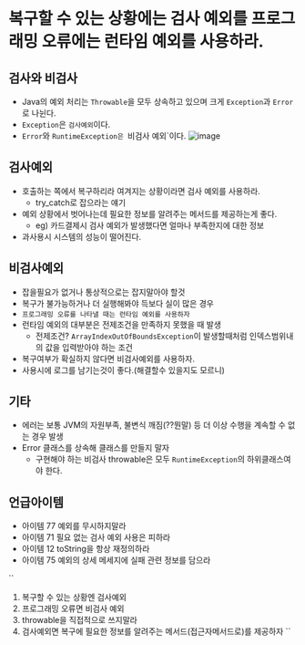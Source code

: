 # 복구할 수 있는 상황에는 검사 예외를 프로그래밍 오류에는 런타임 예외를 사용하라.

## 검사와 비검사
- Java의 예외 처리는 `Throwable`을 모두 상속하고 있으며 크게 `Exception`과 `Error`로 나뉜다.
- `Exception`은 `검사예외`이다.
- `Error`와 `RuntimeException은 `비검사 예외`이다.
![image](https://user-images.githubusercontent.com/43160639/193560582-08baae21-bff0-487f-8e8a-169cd90ca649.png)

## 검사예외
- 호출하는 쪽에서 복구하리라 여겨지는 상황이라면 검사 예외를 사용하라.
  - try_catch로 잡으라는 얘기
- 예외 상황에서 벗어나는데 필요한 정보를 알려주는 메서드를 제공하는게 좋다.
  - eg) 카드결제시 검사 예외가 발생했다면 얼마나 부족한지에 대한 정보
- 과사용시 시스템의 성능이 떨어진다.
## 비검사예외
- 잡을필요가 없거나 통상적으로는 잡지말아야 할것
- 복구가 불가능하거나 더 실행해봐야 득보다 실이 많은 경우
- ``프로그래밍 오류를 나타낼 때는 런타임 예외를 사용하자``
- 런타임 예외의 대부분은 전제조건을 만족하지 못했을 때 발생
  - 전제조건? `ArrayIndexOutOfBoundsException`이 발생할때처럼 인덱스범위내의 값을 입력받아야 하는 조건
- 복구여부가 확실하지 않다면 비검사예외를 사용하자.
- 사용시에 로그를 남기는것이 좋다.(해결할수 있을지도 모르니)

## 기타
- 에러는 보통 JVM의 자원부족, 불변식 깨짐(??뭔말) 등 더 이상 수행을 계속할 수 없는 경우 발생
- Error 클래스를 상속해 클래스를 만들지 말자
  - 구현해야 하는 비검사 throwable은 모두 `RuntimeException`의 하위클래스여야 한다.

## 언급아이템
- 아이템 77 예외를 무시하지말라
- 아이템 71 필요 없는 검사 예외 사용은 피하라
- 아이템 12 toString을 항상 재정의하라
- 아이템 75 예외의 상세 메세지에 실패 관련 정보를 담으라

``
1. 복구할 수 있는 상황엔 검사예외
2. 프로그래밍 오류면 비검사 예외
3. throwable을 직접적으로 쓰지말라
4. 검사예외면 복구에 필요한 정보를 알려주는 메서드(접근자메서드로)를 제공하자
``
